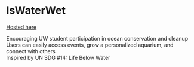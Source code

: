 # IsWaterWet

[Hosted here](https://ocean-cleanup.web.app)

Encouraging UW student participation in ocean conservation and cleanup  
Users can easily access events, grow a personalized aquarium, and connect with others  
Inspired by UN SDG #14: Life Below Water
